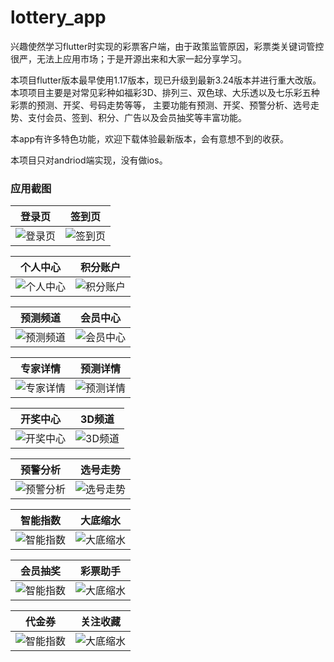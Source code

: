 # lottery_app

兴趣使然学习flutter时实现的彩票客户端，由于政策监管原因，彩票类关键词管控很严，无法上应用市场；于是开源出来和大家一起分享学习。

本项目flutter版本最早使用1.17版本，现已升级到最新3.24版本并进行重大改版。本项项目主要是对常见彩种如福彩3D、排列三、双色球、大乐透以及七乐彩五种彩票的预测、开奖、号码走势等等，
主要功能有预测、开奖、预警分析、选号走势、支付会员、签到、积分、广告以及会员抽奖等丰富功能。

本app有许多特色功能，欢迎下载体验最新版本，会有意想不到的收获。

本项目只对andriod端实现，没有做ios。

### 应用截图

| 登录页                   | 签到页                  |
|-----------------------|----------------------|
| ![登录页](https://cdn.icaiwa.com/git/lottery/11.jpg?x-oss-process=image/resize,w_250) | ![签到页](https://cdn.icaiwa.com/git/lottery/6.jpg?x-oss-process=image/resize,w_250) |

| 个人中心                  | 积分账户                   |
|-----------------------|------------------------|
| ![个人中心](https://cdn.icaiwa.com/git/lottery/5.jpg?x-oss-process=image/resize,w_250) | ![积分账户](https://cdn.icaiwa.com/git/lottery/15.jpg?x-oss-process=image/resize,w_250) |

| 预测频道                  | 会员中心                   |
|-----------------------|------------------------|
| ![预测频道](https://cdn.icaiwa.com/git/lottery/2.jpg?x-oss-process=image/resize,w_250) | ![会员中心](https://cdn.icaiwa.com/git/lottery/16.jpg?x-oss-process=image/resize,w_250) |

| 专家详情                   | 预测详情                   |
|------------------------|------------------------|
| ![专家详情](https://cdn.icaiwa.com/git/lottery/17.jpg?x-oss-process=image/resize,w_250) | ![预测详情](https://cdn.icaiwa.com/git/lottery/18.jpg?x-oss-process=image/resize,w_250) |

| 开奖中心                  | 3D频道                  |
|-----------------------|-----------------------|
| ![开奖中心](https://cdn.icaiwa.com/git/lottery/3.jpg?x-oss-process=image/resize,w_250) | ![3D频道](https://cdn.icaiwa.com/git/lottery/2.jpg?x-oss-process=image/resize,w_250) |

| 预警分析                  | 选号走势                   |
|-----------------------|------------------------|
| ![预警分析](https://cdn.icaiwa.com/git/lottery/9.jpg?x-oss-process=image/resize,w_250) | ![选号走势](https://cdn.icaiwa.com/git/lottery/10.jpg?x-oss-process=image/resize,w_250) |

| 智能指数                                                                                | 大底缩水                                                                                |
|-------------------------------------------------------------------------------------|-------------------------------------------------------------------------------------|
| ![智能指数](https://cdn.icaiwa.com/git/lottery/12.jpg?x-oss-process=image/resize,w_250) | ![大底缩水](https://cdn.icaiwa.com/git/lottery/8.jpg?x-oss-process=image/resize,w_250)  |

| 会员抽奖                                                                                | 彩票助手                                                                                |
| ------------------------                                                            | -----------------------                                                             |
| ![智能指数](https://cdn.icaiwa.com/git/lottery/20.jpg?x-oss-process=image/resize,w_250) | ![大底缩水](https://cdn.icaiwa.com/git/lottery/19.jpg?x-oss-process=image/resize,w_250) |

| 代金券                                                                                 | 关注收藏                                                                                |
| ------------------------                                                            | -----------------------                                                             |
| ![智能指数](https://cdn.icaiwa.com/git/lottery/21.jpg?x-oss-process=image/resize,w_250) | ![大底缩水](https://cdn.icaiwa.com/git/lottery/22.jpg?x-oss-process=image/resize,w_250) |







